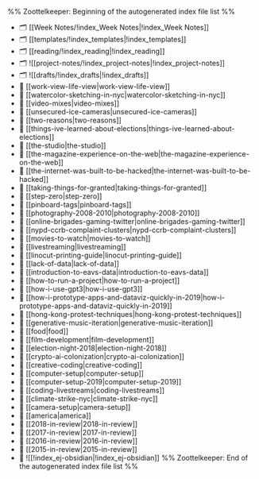 %% Zoottelkeeper: Beginning of the autogenerated index file list  %%
- 🗂️ [[Week Notes/!index_Week Notes|!index_Week Notes]]
- 🗂️ [[templates/!index_templates|!index_templates]]
- 🗂️ [[reading/!index_reading|!index_reading]]
- 🗂️ ![[project-notes/!index_project-notes|!index_project-notes]]
- 🗂️ ![[drafts/!index_drafts|!index_drafts]]
- 📄 [[work-view-life-view|work-view-life-view]]
- 📄 [[watercolor-sketching-in-nyc|watercolor-sketching-in-nyc]]
- 📄 [[video-mixes|video-mixes]]
- 📄 [[unsecured-ice-cameras|unsecured-ice-cameras]]
- 📄 [[two-reasons|two-reasons]]
- 📄 [[things-ive-learned-about-elections|things-ive-learned-about-elections]]
- 📄 [[the-studio|the-studio]]
- 📄 [[the-magazine-experience-on-the-web|the-magazine-experience-on-the-web]]
- 📄 [[the-internet-was-built-to-be-hacked|the-internet-was-built-to-be-hacked]]
- 📄 [[taking-things-for-granted|taking-things-for-granted]]
- 📄 [[step-zero|step-zero]]
- 📄 [[pinboard-tags|pinboard-tags]]
- 📄 [[photography-2008-2010|photography-2008-2010]]
- 📄 [[online-brigades-gaming-twitter|online-brigades-gaming-twitter]]
- 📄 [[nypd-ccrb-complaint-clusters|nypd-ccrb-complaint-clusters]]
- 📄 [[movies-to-watch|movies-to-watch]]
- 📄 [[livestreaming|livestreaming]]
- 📄 [[linocut-printing-guide|linocut-printing-guide]]
- 📄 [[lack-of-data|lack-of-data]]
- 📄 [[introduction-to-eavs-data|introduction-to-eavs-data]]
- 📄 [[how-to-run-a-project|how-to-run-a-project]]
- 📄 [[how-i-use-gpt3|how-i-use-gpt3]]
- 📄 [[how-i-prototype-apps-and-dataviz-quickly-in-2019|how-i-prototype-apps-and-dataviz-quickly-in-2019]]
- 📄 [[hong-kong-protest-techniques|hong-kong-protest-techniques]]
- 📄 [[generative-music-iteration|generative-music-iteration]]
- 📄 [[food|food]]
- 📄 [[film-development|film-development]]
- 📄 [[election-night-2018|election-night-2018]]
- 📄 [[crypto-ai-colonization|crypto-ai-colonization]]
- 📄 [[creative-coding|creative-coding]]
- 📄 [[computer-setup|computer-setup]]
- 📄 [[computer-setup-2019|computer-setup-2019]]
- 📄 [[coding-livestreams|coding-livestreams]]
- 📄 [[climate-strike-nyc|climate-strike-nyc]]
- 📄 [[camera-setup|camera-setup]]
- 📄 [[america|america]]
- 📄 [[2018-in-review|2018-in-review]]
- 📄 [[2017-in-review|2017-in-review]]
- 📄 [[2016-in-review|2016-in-review]]
- 📄 [[2015-in-review|2015-in-review]]
- 📄 ![[!index_ej-obsidian|!index_ej-obsidian]]
%% Zoottelkeeper: End of the autogenerated index file list  %%
